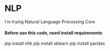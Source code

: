 # NLP
I'm trying Natural Language Processing Core

#### Before use this code, need install requirements

pip install nltk
pip install sklearn
pip install pandas
